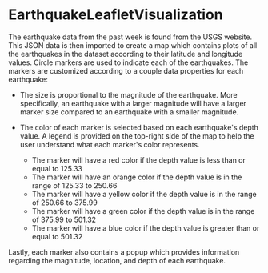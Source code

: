 # EarthquakeLeafletVisualization

The earthquake data from the past week is found from the USGS website. This JSON data is then imported to create a map which contains plots of all the earthquakes in the dataset according to their latitude and longitude values. Circle markers are used to indicate each of the earthquakes. The markers are customized according to a couple data properties for each earthquake:

* The size is proportional to the magnitude of the earthquake. More specifically, an earthquake with a larger magnitude will have a larger marker size compared to an earthquake with a smaller magnitude.

* The color of each marker is selected based on each earthquake's depth value. A legend is provided on the top-right side of the map to help the user understand what each marker's color represents. 

    - The marker will have a red color if the depth value is less than or equal to 125.33
    - The marker will have an orange color if the depth value is in the range of 125.33 to 250.66
    - The marker will have a yellow color if the depth value is in the range of 250.66 to 375.99
    - The marker will have a green color if the depth value is in the range of 375.99 to 501.32
    - The marker will have a blue color if the depth value is greater than or equal to 501.32


Lastly, each marker also contains a popup which provides information regarding the magnitude, location, and depth of each earthquake. 




